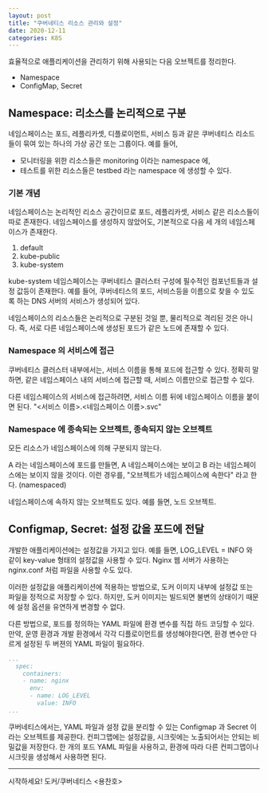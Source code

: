 ```yaml
---
layout: post
title: "쿠버네티스 리소스 관리와 설정"
date: 2020-12-11
categories: K8S
---
```


효율적으로 애플리케이션을 관리하기 위해 사용되는 다음 오브젝트를 정리한다.

- Namespace
- ConfigMap, Secret

## Namespace: 리소스를 논리적으로 구분

네임스페이스는 포드, 레플리카셋, 디플로이먼트, 서비스 등과 같은 쿠버네티스 리소드들이 묶여 있는 하나의 가상 공간 또는 그룹이다.
예를 들어, 

- 모니터링을 위한 리소스들은 monitoring 이라는 namespace 에, 
- 테스트를 위한 리소스들은 testbed 라는 namespace 에 생성할 수 있다.

### 기본 개념

네임스페이스는 논리적인 리소스 공간이므로 포드, 레플리카셋, 서비스 같은 리소스들이 따로 존재한다.
네임스페이스를 생성하지 않았어도, 기본적으로 다음 세 개의 네임스페이스가 존재한다.

1. default
2. kube-public
3. kube-system

kube-system 네임스페이스는 쿠버네티스 클러스터 구성에 필수적인 컴포넌트들과 설정 값등이 존재한다.
예를 들어, 쿠버네티스의 포드, 서비스등을 이름으로 찾을 수 있도록 하는 DNS 서버의 서비스가 생성되어 있다.

네임스페이스의 리소스들은 논리적으로 구분된 것일 뿐, 물리적으로 격리된 것은 아니다.
즉, 서로 다른 네임스페이스에 생성된 포드가 같은 노드에 존재할 수 있다.

### Namespace 의 서비스에 접근

쿠버네티스 클러스터 내부에서는, 서비스 이름을 통해 포드에 접근할 수 있다. 
정확히 말하면, 같은 네임스페이스 내의 서비스에 접근할 때, 서비스 이름만으로 접근할 수 있다.

다른 네임스페이스의 서비스에 접근하려면, 서비스 이름 뒤에 네임스페이스 이름을 붙이면 된다.
"<서비스 이름>.<네임스페이스 이름>.svc"  

### Namespace 에 종속되는 오브젝트, 종속되지 않는 오브젝트

모든 리소스가 네임스페이스에 의해 구분되지 않는다.

A 라는 네임스페이스에 포드를 만들면, A 네임스페이스에는 보이고 B 라는 네임스페이스에는 보이지 않을 것이다. 
이런 경우를, "오브젝트가 네임스페이스에 속한다" 라고 한다. (namespaced)

네임스페이스에 속하지 않는 오브젝트도 있다. 예를 들면, 노드 오브젝트.

## Configmap, Secret: 설정 값을 포드에 전달

개발한 애플리케이션에는 설정값을 가지고 있다.
예를 들면, LOG_LEVEL = INFO 와 같이 key-value 형태의 설정값을 사용할 수 있다.
Nginx 웹 서버가 사용하는 nginx.conf 처럼 파일을 사용할 수도 있다.

이러한 설정값을 애플리케이션에 적용하는 방법으로, 도커 이미지 내부에 설정값 또는 파일을 정적으로 저장할 수 있다.
하지만, 도커 이미지는 빌드되면 불변의 상태이기 때문에 설정 옵션을 유연하게 변경할 수 없다.

다른 방법으로, 포드를 정의하는 YAML 파일에 환경 변수를 직접 하드 코딩할 수 있다.
만약, 운영 환경과 개발 환경에서 각각 디플로이먼트를 생성해야한다면, 환경 변수만 다르게 설정된 두 버젼의 YAML 파일이 필요하다.

```yaml
...
  spec:
    containers:
    - name: nginx
      env:
      - name: LOG_LEVEL
        value: INFO
...
```

쿠버네티스에서는, YAML 파일과 설정 값을 분리할 수 있는 Configmap 과 Secret 이라는 오브젝트를 제공한다.
컨피그맵에는 설정값을, 시크릿에는 노출되어서는 안되는 비밀값을 저장한다.
한 개의 포드 YAML 파일을 사용하고, 환경에 따라 다른 컨피그맵이나 시크릿을 생성해서 사용하면 된다.

---

시작하세요! 도커/쿠버네티스 <용찬호>
